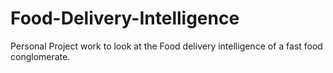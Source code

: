 # Food-Delivery-Intelligence
Personal Project work to look at the Food delivery intelligence of a fast food conglomerate.
